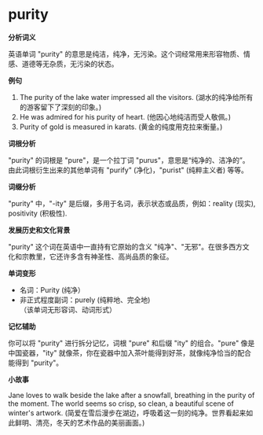 # purity

**分析词义**

  

英语单词 "purity" 的意思是纯洁，纯净，无污染。这个词经常用来形容物质、情感、道德等无杂质，无污染的状态。

  

**例句**

  

1.  The purity of the lake water impressed all the visitors. (湖水的纯净给所有的游客留下了深刻的印象。)
2.  He was admired for his purity of heart. (他因心地纯洁而受人敬佩。)
3.  Purity of gold is measured in karats. (黄金的纯度用克拉来衡量。)

  

**词根分析**

  

"purity" 的词根是 "pure"，是一个拉丁词 "purus"，意思是“纯净的、洁净的”。由此词根衍生出来的其他单词有 "purify" (净化)，"purist" (纯粹主义者) 等等。

  

**词缀分析**

  

"purity" 中，"-ity" 是后缀，多用于名词，表示状态或品质，例如：reality (现实), positivity (积极性).

  

**发展历史和文化背景**

  

"purity" 这个词在英语中一直持有它原始的含义 "纯净"、"无邪"。在很多西方文化和宗教里，它还许多含有神圣性、高尚品质的象征。

  

**单词变形**

  

*   名词：Purity (纯净）
*   非正式程度副词：purely (纯粹地、完全地)  
    （该单词无形容词、动词形式）

  

**记忆辅助**

  

你可以将 "purity" 进行拆分记忆，词根 "pure" 和后缀 "ity" 的组合。"pure" 像是中国瓷器，"ity" 就像茶，你在瓷器中加入茶叶能得到好茶，就像纯净恰当的配合能得到 "purity"。

  

**小故事**

  

Jane loves to walk beside the lake after a snowfall, breathing in the purity of the moment. The world seems so crisp, so clean, a beautiful scene of winter's artwork. (简爱在雪后漫步在湖边，呼吸着这一刻的纯净。世界看起来如此鲜明、清亮，冬天的艺术作品的美丽画面。)
